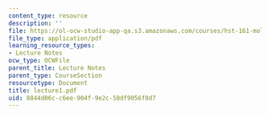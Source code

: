 ```yaml
---
content_type: resource
description: ''
file: https://ol-ocw-studio-app-qa.s3.amazonaws.com/courses/hst-161-molecular-biology-and-genetics-in-modern-medicine-fall-2007/8844d06cc6ee904f9e2c58df9056f8d7_lecture1.pdf
file_type: application/pdf
learning_resource_types:
- Lecture Notes
ocw_type: OCWFile
parent_title: Lecture Notes
parent_type: CourseSection
resourcetype: Document
title: lecture1.pdf
uid: 8844d06c-c6ee-904f-9e2c-58df9056f8d7
---
```

